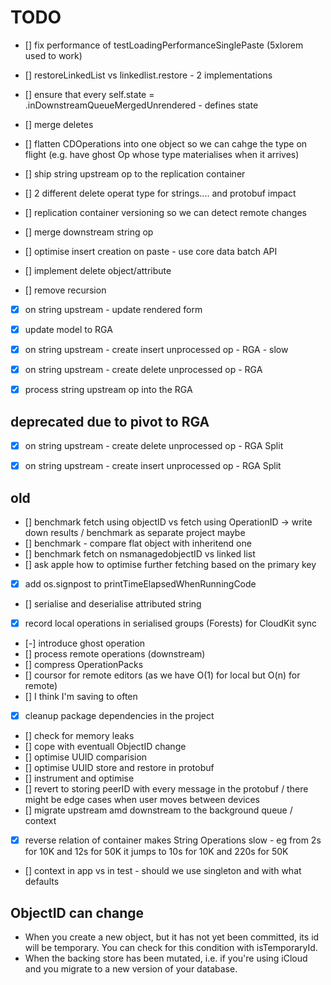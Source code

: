 # TODO



- [] fix performance of testLoadingPerformanceSinglePaste (5xlorem used to work)
- [] restoreLinkedList vs linkedlist.restore - 2 implementations

- [] ensure that every self.state = .inDownstreamQueueMergedUnrendered - defines state
- [] merge deletes
- [] flatten CDOperations into one object so we can cahge the type on flight (e.g. have ghost Op whose type materialises when it arrives)
- [] ship string upstream op to the replication container
- [] 2 different delete operat type for strings.... and protobuf impact

- [] replication container versioning so we can detect remote changes
- [] merge downstream string op

- [] optimise insert creation on paste - use core data batch API 

- [] implement delete object/attribute

- [] remove recursion
- [x] on string upstream - update rendered form
- [x] update model to RGA
- [x] on string upstream - create insert unprocessed op - RGA - slow
- [x] on string upstream - create delete unprocessed op - RGA
- [x] process string upstream op into the RGA


## deprecated due to pivot to RGA

- [x] on string upstream - create delete unprocessed op - RGA Split
- [x] on string upstream - create insert unprocessed op - RGA Split



## old

- [] benchmark fetch using objectID vs fetch using OperationID -> write down results / benchmark as separate project maybe
- [] benchmark - compare flat object with inheritend one
- [] benchmark fetch on nsmanagedobjectID vs linked list
- [] ask apple how to optimise further fetching based on the primary key

- [x] add os.signpost to printTimeElapsedWhenRunningCode
- [] serialise and deserialise attributed string

- [x] record local operations in serialised groups (Forests) for CloudKit sync
- [-] introduce ghost operation
- [] process remote operations (downstream)
- [] compress OperationPacks
- [] coursor for remote editors (as we have O(1) for local but O(n) for remote)
- [] I think I'm saving to often
- [x] cleanup package dependencies in the project
- [] check for memory leaks
- [] cope with eventuall ObjectID change
- [] optimise UUID comparision
- [] optimise UUID store and restore in protobuf
- [] instrument and optimise
- [] revert to storing peerID with every message in the protobuf / there might be edge cases when user moves between devices
- [] migrate upstream amd downstream to the background queue / context
- [x] reverse relation of container makes String Operations slow - eg from 2s for 10K and 12s for 50K it jumps to 10s for 10K and 220s for 50K

- [] context in app vs in test - should we use singleton and with what defaults


## ObjectID can change
- When you create a new object, but it has not yet been committed, its id will be temporary. You can check for this condition with isTemporaryId.
- When the backing store has been mutated, i.e. if you're using iCloud and you migrate to a new version of your database.

